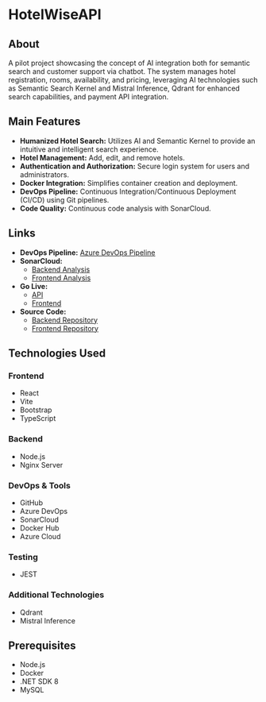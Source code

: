 # HotelWiseAPI

## About
A pilot project showcasing the concept of AI integration both for semantic search and customer support via chatbot. The system manages hotel registration, rooms, availability, and pricing, leveraging AI technologies such as Semantic Search Kernel and Mistral Inference, Qdrant for enhanced search capabilities, and payment API integration.

## Main Features
- **Humanized Hotel Search:** Utilizes AI and Semantic Kernel to provide an intuitive and intelligent search experience.
- **Hotel Management:** Add, edit, and remove hotels.
- **Authentication and Authorization:** Secure login system for users and administrators.
- **Docker Integration:** Simplifies container creation and deployment.
- **DevOps Pipeline:** Continuous Integration/Continuous Deployment (CI/CD) using Git pipelines.
- **Code Quality:** Continuous code analysis with SonarCloud.

## Links
- **DevOps Pipeline:** [Azure DevOps Pipeline](https://lionscorp.visualstudio.com/VariousStudies/_build)
- **SonarCloud:**
  - [Backend Analysis](https://sonarcloud.io/summary/new_code?id=lionscorp_hotelwiseapi&branch=master)
  - [Frontend Analysis](https://sonarcloud.io/summary/new_code?id=lionscorp_hotelwiseui&branch=master)
- **Go Live:**
  - [API](https://hotelwiseapi-hbcca8d5a7fae7hp.brazilsouth-01.azurewebsites.net/swagger/index.html)
  - [Frontend](https://hotelwiseui-f7a7b5gqf0amdfdg.brazilsouth-01.azurewebsites.net/)
- **Source Code:**
  - [Backend Repository](https://github.com/LeoneRocha/HotelWiseAPI)
  - [Frontend Repository](https://github.com/LeoneRocha/HotelWiseUI)

## Technologies Used
### Frontend
- React
- Vite
- Bootstrap
- TypeScript

### Backend
- Node.js
- Nginx Server

### DevOps & Tools
- GitHub
- Azure DevOps
- SonarCloud
- Docker Hub
- Azure Cloud

### Testing
- JEST

### Additional Technologies
- Qdrant
- Mistral Inference

## Prerequisites
- Node.js
- Docker
- .NET SDK 8
- MySQL
 
